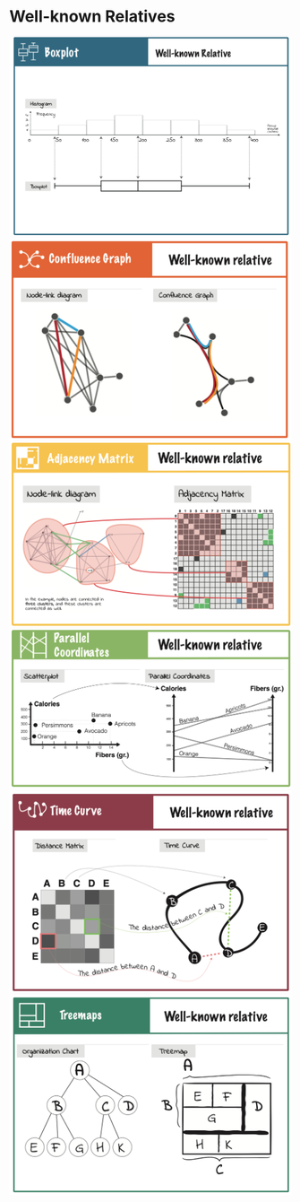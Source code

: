 # Well-known Relatives

[![](figures/relative/boxplot.png)](pdfs/boxplots_relative.pdf)
[![](figures/relative/confluence.png)](pdfs/confluence_relative.pdf)
[![](figures/relative/matrix.png)](pdfs/matrix_relative.pdf)
[![](figures/relative/pcp.png)](pdfs/pcp_relative.pdf)
[![](figures/relative/timecurve.png)](pdfs/timecurve_relative.pdf)
[![](figures/relative/treemap.png)](pdfs/treemap_relative.pdf)
